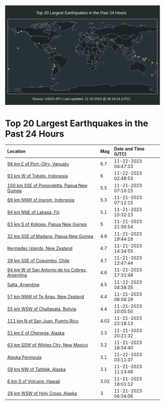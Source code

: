 ![Map](./map.png)

# Top 20 Largest Earthquakes in the Past 24 Hours

| Location | Mag | Date and Time (UTC) |
|:---|:---|:---|
| [98 km E of Port-Olry, Vanuatu](https://earthquake.usgs.gov/earthquakes/eventpage/us6000lq00) | 6.7 | 11-22-2023 04:47:33 |
| [93 km W of Tobelo, Indonesia](https://earthquake.usgs.gov/earthquakes/eventpage/us6000lpyx) | 6 | 11-22-2023 02:48:53 |
| [100 km SSE of Popondetta, Papua New Guinea](https://earthquake.usgs.gov/earthquakes/eventpage/us6000lprf) | 5.5 | 11-21-2023 07:10:15 |
| [69 km NNW of Insrom, Indonesia](https://earthquake.usgs.gov/earthquakes/eventpage/us6000lprg) | 5.3 | 11-21-2023 07:12:15 |
| [94 km NNE of Labasa, Fiji](https://earthquake.usgs.gov/earthquakes/eventpage/us6000lpu1) | 5.1 | 11-21-2023 15:32:13 |
| [63 km S of Kokopo, Papua New Guinea](https://earthquake.usgs.gov/earthquakes/eventpage/us6000lpx6) | 5 | 11-21-2023 21:30:54 |
| [32 km SSE of Madang, Papua New Guinea](https://earthquake.usgs.gov/earthquakes/eventpage/us6000lpwb) | 4.9 | 11-21-2023 19:44:16 |
| [Kermadec Islands, New Zealand](https://earthquake.usgs.gov/earthquakes/eventpage/us6000lptq) | 4.7 | 11-21-2023 14:34:55 |
| [29 km SSE of Coquimbo, Chile](https://earthquake.usgs.gov/earthquakes/eventpage/us6000lpta) | 4.7 | 11-21-2023 12:47:44 |
| [94 km W of San Antonio de los Cobres, Argentina](https://earthquake.usgs.gov/earthquakes/eventpage/us6000lpvi) | 4.6 | 11-21-2023 17:31:48 |
| [Salta, Argentina](https://earthquake.usgs.gov/earthquakes/eventpage/us6000lpzx) | 4.5 | 11-22-2023 04:38:35 |
| [57 km NNW of Te Anau, New Zealand](https://earthquake.usgs.gov/earthquakes/eventpage/us6000lpsg) | 4.4 | 11-21-2023 08:56:29 |
| [55 km WSW of Challapata, Bolivia](https://earthquake.usgs.gov/earthquakes/eventpage/us6000lpsr) | 4.4 | 11-21-2023 10:05:50 |
| [111 km N of San Juan, Puerto Rico](https://earthquake.usgs.gov/earthquakes/eventpage/pr2023325000) | 4.02 | 11-21-2023 22:18:13 |
| [51 km E of Chenega, Alaska](https://earthquake.usgs.gov/earthquakes/eventpage/ak023extp14m) | 3.3 | 11-21-2023 20:21:32 |
| [63 km SSW of Whites City, New Mexico](https://earthquake.usgs.gov/earthquakes/eventpage/tx2023wvjv) | 3.2 | 11-21-2023 18:34:40 |
| [Alaska Peninsula](https://earthquake.usgs.gov/earthquakes/eventpage/ak023ez71vlf) | 3.1 | 11-22-2023 03:11:37 |
| [59 km NW of Tatitlek, Alaska](https://earthquake.usgs.gov/earthquakes/eventpage/ak023exoag0k) | 3.1 | 11-21-2023 11:13:46 |
| [6 km S of Volcano, Hawaii](https://earthquake.usgs.gov/earthquakes/eventpage/hv73655857) | 3.02 | 11-21-2023 18:01:12 |
| [28 km WSW of Holy Cross, Alaska](https://earthquake.usgs.gov/earthquakes/eventpage/us6000lpre) | 3 | 11-21-2023 06:34:06 |
